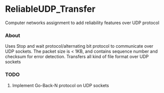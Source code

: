 # ReliableUDP_Transfer
 Computer networks assignment to add reliability features over UDP protocol 


### About

Uses Stop and wait protocol/alternating bit protocol to communicate over UDP sockets.
The packet size is < 1KB, and contains sequence number and checksum for error detection.
Transfers all kind of file format over UDP sockets

### TODO
1. Implement Go-Back-N protocol on UDP sockets
